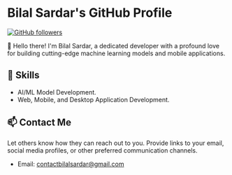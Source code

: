 # Bilal Sardar's GitHub Profile

[![GitHub followers](https://img.shields.io/github/followers/BilalSardar009?label=Follow&style=social)](https://github.com/BilalSardar009)

👋 Hello there! I'm Bilal Sardar, a dedicated developer with a profound love for building cutting-edge machine learning models and mobile applications.

## 💼 Skills

- AI/ML Model Development.
- Web, Mobile, and Desktop Application Development.

## 📫 Contact Me

Let others know how they can reach out to you. Provide links to your email, social media profiles, or other preferred communication channels.

- Email: [contactbilalsardar@gmail.com](mailto:contactbilalsardar@gmail.com)
